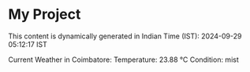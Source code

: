 # My Project

This content is dynamically generated in Indian Time (IST): 2024-09-29 05:12:17 IST


Current Weather in Coimbatore:
Temperature: 23.88 °C
Condition: mist
